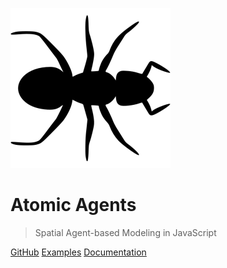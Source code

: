 ![logo](ant-256.png)

# Atomic Agents

> Spatial Agent-based Modeling in JavaScript

[GitHub](https://github.com/gjmcn/atomic-agents)
[Examples](https://observablehq.com/collection/@gjmcn/atomic-agents)
[Documentation](#introduction)